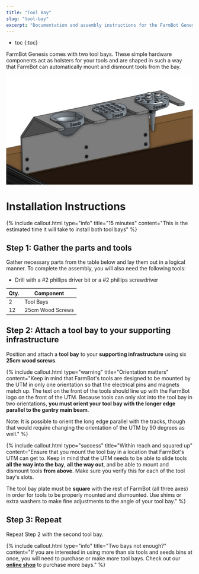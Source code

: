 ```yaml
---
title: "Tool Bay"
slug: "tool-bay"
excerpt: "Documentation and assembly instructions for the FarmBot Genesis Tool Bay"
---
```


* toc
{:toc}

FarmBot Genesis comes with two tool bays. These simple hardware components act as holsters for your tools and are shaped in such a way that FarmBot can automatically mount and dismount tools from the bay.

![Screen Shot 2016-11-26 at 2.30.15 AM.png](Screen_Shot_2016-11-26_at_2.30.15_AM.png)



# Installation Instructions



{%
include callout.html
type="info"
title="15 minutes"
content="This is the estimated time it will take to install both tool bays"
%}

## Step 1: Gather the parts and tools
Gather necessary parts from the table below and lay them out in a logical manner. To complete the assembly, you will also need the following tools:

* Drill with a #2 phillips driver bit or a #2 phillips screwdriver

|Qty.                          |Component                     |
|------------------------------|------------------------------|
|2                             |Tool Bays
|12                            |25cm Wood Screws

## Step 2: Attach a tool bay to your supporting infrastructure
Position and attach a **tool bay** to your **supporting infrastructure** using six **25cm wood screws**.

{%
include callout.html
type="warning"
title="Orientation matters"
content="Keep in mind that FarmBot's tools are designed to be mounted by the UTM in only one orientation so that the electrical pins and magnets match up. The text on the front of the tools should line up with the FarmBot logo on the front of the UTM. Because tools can only slot into the tool bay in two orientations, **you must orient your tool bay with the longer edge parallel to the gantry main beam**.

Note: It is possible to orient the long edge parallel with the tracks, though that would require changing the orientation of the UTM by 90 degrees as well."
%}



{%
include callout.html
type="success"
title="Within reach and squared up"
content="Ensure that you mount the tool bay in a location that FarmBot's UTM can get to. Keep in mind that the UTM needs to be able to slide tools **all the way into the bay**, **all the way out**, and be able to mount and dismount tools **from above**. Make sure you verify this for each of the tool bay's slots.

The tool bay plate must be **square** with the rest of FarmBot (all three axes) in order for tools to be properly mounted and dismounted. Use shims or extra washers to make fine adjustments to the angle of your tool bay."
%}




## Step 3: Repeat
Repeat Step 2 with the second tool bay.




{%
include callout.html
type="info"
title="Two bays not enough?"
content="If you are interested in using more than six tools and seeds bins at once, you will need to purchase or make more tool bays. Check out our **[online shop](https://farmbot.io/shop)** to purchase more bays."
%}


